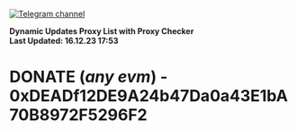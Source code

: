 [![Telegram channel](https://img.shields.io/endpoint?url=https://runkit.io/damiankrawczyk/telegram-badge/branches/master?url=https://t.me/n4z4v0d)](https://t.me/n4z4v0d) 

**Dynamic Updates Proxy List with Proxy Checker**  
**Last Updated: 16.12.23 17:53**

# DONATE (_any evm_) - 0xDEADf12DE9A24b47Da0a43E1bA70B8972F5296F2

